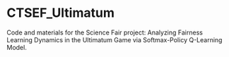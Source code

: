 # CTSEF_Ultimatum
Code and materials for the Science Fair project: Analyzing Fairness Learning Dynamics in the Ultimatum Game via Softmax-Policy Q-Learning Model.
